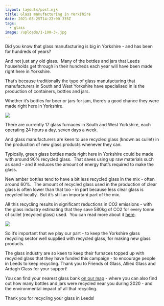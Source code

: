 ```yaml
---
layout: layouts/post.njk
title: Glass manufacturing in Yorkshire
date: 2021-05-25T14:22:00.335Z
tags:
  - glass
image: /uploads/1-100-3-.jpg
---
```

Did you know that glass manufacturing is big in Yorkshire - and has been for hundreds of years?

And not just any old glass.  Many of the bottles and jars that Leeds households get through in their hundreds each year will have been made right here in Yorkshire.

That’s because traditionally the type of glass manufacturing that manufacturers in South and West Yorkshire have specialised in is the production of containers, bottles and jars.

Whether it’s bottles for beer or jars for jam, there’s a good chance they were made right here in Yorkshire.

![](/uploads/yorkshire-story-fb.jpg)

There are currently 17 glass furnaces in South and West Yorkshire, each operating 24 hours a day, seven days a week.

And glass manufacturers are keen to use recycled glass (known as cullet) in the production of new glass products whenever they can.

Typically, green glass bottles made right here in Yorkshire could be made with around 90% recycled glass.  That saves using up raw materials such as sand - and it reduces the amount of energy that’s required to make the glass.  

New amber bottles tend to have a bit less recycled glass in the mix - often around 60%.  The amount of recycled glass used in the production of clear glass is often lower than that too - in part because less clear glass is recycled locally.  But it’s still an important part of the mix.  

All this recycling results in significant reductions in CO2 emissions - with the glass industry estimating that they save 580kg of CO2 for every tonne of cullet (recycled glass) used.  You can read more about it [here](https://www.zerowasteleeds.org.uk/tips/environmental-impact-of-glass/).  

![](/uploads/20-100.jpg)

So it’s important that we play our part - to keep the Yorkshire glass recycling sector well supplied with recycled glass, for making new glass products.

The glass industry are so keen to keep their furnaces topped up with recycled glass that they have funded this campaign - to encourage people in Leeds to keep recycling.  Thank you to Friends of Glass, Allied Glass and Ardagh Glass for your support!

You can find your nearest glass bank [on our map](https://www.zerowasteleeds.org.uk/projects/leeds-glass-recycling/#map) - where you can also find out how many bottles and jars were recycled near you during 2020 - and the environmental impact of all that recycling.

Thank you for recycling your glass in Leeds!